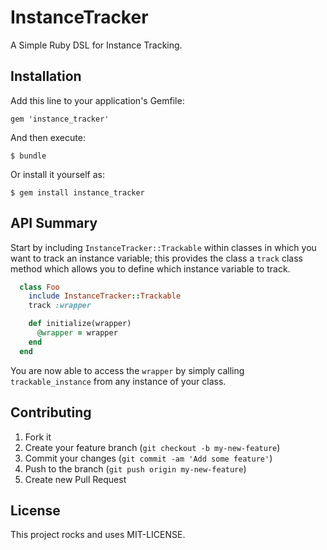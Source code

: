 # InstanceTracker

A Simple Ruby DSL for Instance Tracking.

## Installation

Add this line to your application's Gemfile:

    gem 'instance_tracker'

And then execute:

    $ bundle

Or install it yourself as:

    $ gem install instance_tracker

## API Summary

Start by including `InstanceTracker::Trackable` within classes in which
you want to track an instance variable; this provides the class
a `track` class method which allows you to define which instance
variable to track.

```ruby
  class Foo
    include InstanceTracker::Trackable
    track :wrapper

    def initialize(wrapper)
      @wrapper = wrapper
    end
  end
```

You are now able to access the `wrapper` by simply calling
`trackable_instance` from any instance of your class.

## Contributing

1. Fork it
2. Create your feature branch (`git checkout -b my-new-feature`)
3. Commit your changes (`git commit -am 'Add some feature'`)
4. Push to the branch (`git push origin my-new-feature`)
5. Create new Pull Request

## License

This project rocks and uses MIT-LICENSE.
